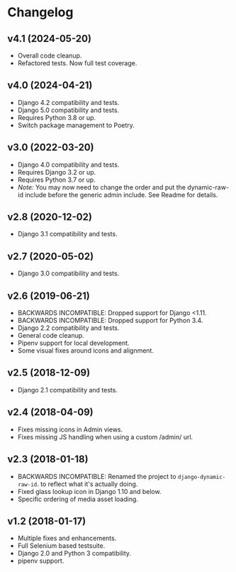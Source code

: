 # Changelog

## v4.1 (2024-05-20)

- Overall code cleanup.
- Refactored tests. Now full test coverage.

## v4.0 (2024-04-21)

- Django 4.2 compatibility and tests.
- Django 5.0 compatibility and tests.
- Requires Python 3.8 or up.
- Switch package management to Poetry.

## v3.0 (2022-03-20)

- Django 4.0 compatibility and tests.
- Requires Django 3.2 or up.
- Requires Python 3.7 or up.
- _Note:_ You may now need to change the order and put the dynamic-raw-id
  include before the generic admin include. See Readme for details.

## v2.8 (2020-12-02)

- Django 3.1 compatibility and tests.

## v2.7 (2020-05-02)

- Django 3.0 compatibility and tests.

## v2.6 (2019-06-21)

- BACKWARDS INCOMPATIBLE: Dropped support for Django <1.11.
- BACKWARDS INCOMPATIBLE: Dropped support for Python 3.4.
- Django 2.2 compatibility and tests.
- General code cleanup.
- Pipenv support for local development.
- Some visual fixes around icons and alignment.

## v2.5 (2018-12-09)

- Django 2.1 compatibility and tests.

## v2.4 (2018-04-09)

- Fixes missing icons in Admin views.
- Fixes missing JS handling when using a custom /admin/ url.

## v2.3 (2018-01-18)

- BACKWARDS INCOMPATIBLE: Renamed the project to `django-dynamic-raw-id`.
  to reflect what it's actually doing.
- Fixed glass lookup icon in Django 1.10 and below.
- Specific ordering of media asset loading.

## v1.2 (2018-01-17)

- Multiple fixes and enhancements.
- Full Selenium based testsuite.
- Django 2.0 and Python 3 compatibility.
- pipenv support.

